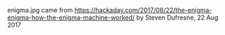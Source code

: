 enigma.jpg came from https://hackaday.com/2017/08/22/the-enigma-enigma-how-the-enigma-machine-worked/ by Steven Dufresne, 22 Aug 2017
